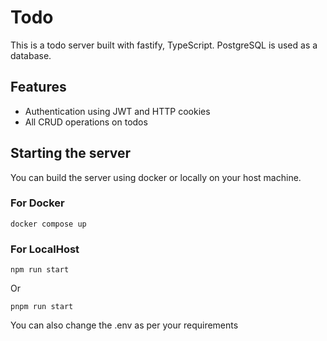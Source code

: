 # Todo
This is a todo server built with fastify, TypeScript. PostgreSQL is used as a database.

## Features
- Authentication using JWT and HTTP cookies
- All CRUD operations on todos

## Starting the server

You can build the server using docker or locally on your host machine.

### For Docker

```
docker compose up
```

### For LocalHost

```
npm run start
```
Or

```
pnpm run start
```

You can also change the .env as per your requirements
